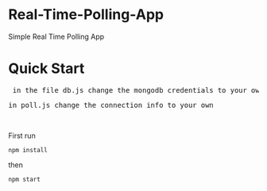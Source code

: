 # Real-Time-Polling-App
Simple Real Time Polling App

# Quick Start

<pre> in the file db.js change the mongodb credentials to your own </pre>
<pre>in poll.js change the connection info to your own </pre>
<br/>

First run <br/>

``` npm install ``` <br/>

then <br/>

``` npm start ```



